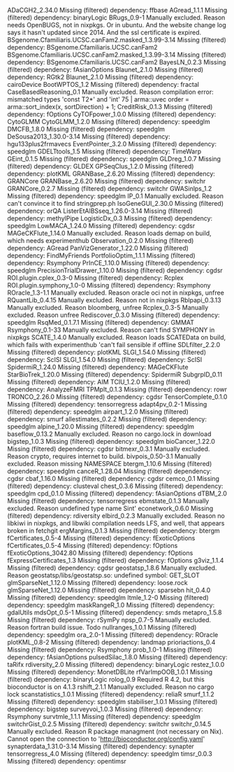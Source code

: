 ADaCGH2_2.34.0	Missing (filtered) dependency: ffbase
AGread_1.1.1	Missing (filtered) dependency: binaryLogic
BRugs_0.9-1	Manually excluded. Reason needs OpenBUGS, not in nixpkgs. Or in ubuntu. And the website change log says it hasn't updated since 2014. And the ssl certificate is expired.
BSgenome.Cfamiliaris.UCSC.canFam2.masked_1.3.99-3.14	Missing (filtered) dependency: BSgenome.Cfamiliaris.UCSC.canFam2
BSgenome.Cfamiliaris.UCSC.canFam2.masked_1.3.99-3.14	Missing (filtered) dependency: BSgenome.Cfamiliaris.UCSC.canFam2
BayesLN_0.2.3	Missing (filtered) dependency: fAsianOptions
Blaunet_2.1.0	Missing (filtered) dependency: RGtk2
Blaunet_2.1.0	Missing (filtered) dependency: cairoDevice
BootWPTOS_1.2	Missing (filtered) dependency: fractal
CaseBasedReasoning_0.1	Manually excluded. Reason compilation error: mismatched types 'const T2*' and 'int' 75 |   arma::uvec order = arma::sort_index(x, sortDirection) + 1;
CreditRisk_0.1.3	Missing (filtered) dependency: fOptions
CyTOFpower_1.0.0	Missing (filtered) dependency: CytoGLMM
CytoGLMM_1.2.0	Missing (filtered) dependency: speedglm
DMCFB_1.8.0	Missing (filtered) dependency: speedglm
DeSousa2013_1.30.0-3.14	Missing (filtered) dependency: hgu133plus2frmavecs
EventPointer_3.2.0	Missing (filtered) dependency: speedglm
GDELTtools_1.5	Missing (filtered) dependency: TimeWarp
GEint_0.1.5	Missing (filtered) dependency: speedglm
GLDreg_1.0.7	Missing (filtered) dependency: GLDEX
GPSeqClus_1.2.0	Missing (filtered) dependency: plotKML
GRANBase_2.6.20	Missing (filtered) dependency: GRANCore
GRANBase_2.6.20	Missing (filtered) dependency: switchr
GRANCore_0.2.7	Missing (filtered) dependency: switchr
GWASinlps_1.2	Missing (filtered) dependency: speedglm
IP_0.1	Manually excluded. Reason can't convince it to find stringprep.ph
IsoGeneGUI_2.30.0	Missing (filtered) dependency: orQA
ListerEtAlBSseq_1.26.0-3.14	Missing (filtered) dependency: methylPipe
LogisticDx_0.3	Missing (filtered) dependency: speedglm
LowMACA_1.24.0	Missing (filtered) dependency: cgdsr
MAGeCKFlute_1.14.0	Manually excluded. Reason loads demap on build, which needs experimenthub
Observation_0.2.0	Missing (filtered) dependency: AGread
PanVizGenerator_1.22.0	Missing (filtered) dependency: FindMyFriends
PortfolioOptim_1.1.1	Missing (filtered) dependency: Rsymphony
PrInCE_1.10.0	Missing (filtered) dependency: speedglm
PrecisionTrialDrawer_1.10.0	Missing (filtered) dependency: cgdsr
ROI.plugin.cplex_0.3-0	Missing (filtered) dependency: Rcplex
ROI.plugin.symphony_1.0-0	Missing (filtered) dependency: Rsymphony
ROracle_1.3-1.1	Manually excluded. Reason oracle oci not in nixpkgs, unfree
RQuantLib_0.4.15	Manually excluded. Reason not in nixpkgs
Rblpapi_0.3.13	Manually excluded. Reason bloomberg, unfree
Rcplex_0.3-5	Manually excluded. Reason unfree
Rediscover_0.3.0	Missing (filtered) dependency: speedglm
RsqMed_0.1.7.1	Missing (filtered) dependency: GMMAT
Rsymphony_0.1-33	Manually excluded. Reason can't find SYMPHONY in nixpkgs
SCATE_1.4.0	Manually excluded. Reason loads SCATEData on build, which fails with experimenthub 'can't fail sensible if offline
SDLfilter_2.2.0	Missing (filtered) dependency: plotKML
SLGI_1.54.0	Missing (filtered) dependency: ScISI
SLGI_1.54.0	Missing (filtered) dependency: ScISI
SpidermiR_1.24.0	Missing (filtered) dependency: MAGeCKFlute
StarBioTrek_1.20.0	Missing (filtered) dependency: SpidermiR
SubgrpID_0.11	Missing (filtered) dependency: AIM
TCIU_1.2.0	Missing (filtered) dependency: AnalyzeFMRI
TPMplt_0.1.3	Missing (filtered) dependency: rowr
TRONCO_2.26.0	Missing (filtered) dependency: cgdsr
TensorComplete_0.1.0	Missing (filtered) dependency: tensorregress
adapt4pv_0.2-1	Missing (filtered) dependency: speedglm
airpart_1.2.0	Missing (filtered) dependency: smurf
allestimates_0.2.2	Missing (filtered) dependency: speedglm
alpine_1.20.0	Missing (filtered) dependency: speedglm
baseflow_0.13.2	Manually excluded. Reason no cargo.lock in download
bigstep_1.0.3	Missing (filtered) dependency: speedglm
bioCancer_1.22.0	Missing (filtered) dependency: cgdsr
bitmexr_0.3.1	Manually excluded. Reason crypto, requires internet to build. 
bivpois_0.50-3.1	Manually excluded. Reason missing NAMESPACE
btergm_1.10.6	Missing (filtered) dependency: speedglm
canceR_1.28.04	Missing (filtered) dependency: cgdsr
cbaf_1.16.0	Missing (filtered) dependency: cgdsr
cemco_0.1	Missing (filtered) dependency: clusteval
chest_0.3.6	Missing (filtered) dependency: speedglm
cpd_0.1.0	Missing (filtered) dependency: fAsianOptions
dTBM_2.0	Missing (filtered) dependency: tensorregress
ebmstate_0.1.3	Manually excluded. Reason undefined type name Sint'
econetwork_0.6.0	Missing (filtered) dependency: rdiversity
elbird_0.2.3	Manually excluded. Reason no libkiwi in nixpkgs, and libwiki compilation needs LFS, and well, that appears broken in fetchgit
ergMargins_0.1.3	Missing (filtered) dependency: btergm
fCertificates_0.5-4	Missing (filtered) dependency: fExoticOptions
fCertificates_0.5-4	Missing (filtered) dependency: fOptions
fExoticOptions_3042.80	Missing (filtered) dependency: fOptions
fExpressCertificates_1.3	Missing (filtered) dependency: fOptions
g3viz_1.1.4	Missing (filtered) dependency: cgdsr
geostatsp_1.8.6	Manually excluded. Reason geostatsp/libs/geostatsp.so: undefined symbol: GET_SLOT
glmSparseNet_1.12.0	Missing (filtered) dependency: loose.rock
glmSparseNet_1.12.0	Missing (filtered) dependency: sparsebn
hit_0.4.0	Missing (filtered) dependency: speedglm
ltmle_1.2-0	Missing (filtered) dependency: speedglm
maskRangeR_1.0	Missing (filtered) dependency: gdalUtils
mdsOpt_0.5-1	Missing (filtered) dependency: smds
metapro_1.5.8	Missing (filtered) dependency: rSymPy
npsp_0.7-5	Manually excluded. Reason fortran build issue. Todo
nullranges_1.0.1	Missing (filtered) dependency: speedglm
ora_2.0-1	Missing (filtered) dependency: ROracle
plotKML_0.8-2	Missing (filtered) dependency: landmap
prioriactions_0.4	Missing (filtered) dependency: Rsymphony
prob_1.0-1	Missing (filtered) dependency: fAsianOptions
pulsedSilac_1.8.0	Missing (filtered) dependency: taRifx
rdiversity_2.0	Missing (filtered) dependency: binaryLogic
restez_1.0.0	Missing (filtered) dependency: MonetDBLite
rfVarImpOOB_1.0.1	Missing (filtered) dependency: binaryLogic
rolog_0.9	Required R 4.2, but this bioconductor is on 4.1.3
rshift_2.1.1	Manually excluded. Reason no cargo lock
scanstatistics_1.0.1	Missing (filtered) dependency: reliaR
smurf_1.1.2	Missing (filtered) dependency: speedglm
stabiliser_1.0.1	Missing (filtered) dependency: bigstep
surveyvoi_1.0.3	Missing (filtered) dependency: Rsymphony
survtmle_1.1.1	Missing (filtered) dependency: speedglm
switchrGist_0.2.5	Missing (filtered) dependency: switchr
switchr_0.14.5	Manually excluded. Reason R package managment (not necessary on Nix). Cannot open the connection to 'http://bioconductor.org/config.yaml'
synapterdata_1.31.0-3.14	Missing (filtered) dependency: synapter
tensorregress_4.0	Missing (filtered) dependency: speedglm
timsr_0.0.3	Missing (filtered) dependency: opentimsr